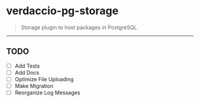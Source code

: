 # verdaccio-pg-storage

> Storage plugin to host packages in PostgreSQL

---

## TODO

- [ ] Add Tests
- [ ] Add Docs
- [ ] Optimize File Uploading
- [ ] Make Migration
- [ ] Reorganize Log Messages
